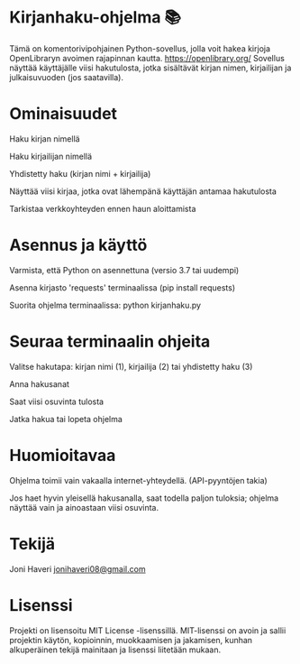 # Kirjanhaku-ohjelma 📚
Tämä on komentorivipohjainen Python-sovellus, jolla voit hakea kirjoja OpenLibraryn avoimen rajapinnan kautta. https://openlibrary.org/ 
Sovellus näyttää käyttäjälle viisi hakutulosta, jotka sisältävät kirjan nimen, kirjailijan ja julkaisuvuoden (jos saatavilla).

# Ominaisuudet
Haku kirjan nimellä

Haku kirjailijan nimellä

Yhdistetty haku (kirjan nimi + kirjailija)

Näyttää viisi kirjaa, jotka ovat lähempänä käyttäjän antamaa hakutulosta

Tarkistaa verkkoyhteyden ennen haun aloittamista

# Asennus ja käyttö
Varmista, että Python on asennettuna (versio 3.7 tai uudempi)

Asenna kirjasto 'requests' terminaalissa (pip install requests)

Suorita ohjelma terminaalissa: python kirjanhaku.py

# Seuraa terminaalin ohjeita
Valitse hakutapa: kirjan nimi (1), kirjailija (2) tai yhdistetty haku (3)

Anna hakusanat

Saat viisi osuvinta tulosta

Jatka hakua tai lopeta ohjelma

# Huomioitavaa
Ohjelma toimii vain vakaalla internet-yhteydellä. (API-pyyntöjen takia)

Jos haet hyvin yleisellä hakusanalla, saat todella paljon tuloksia; ohjelma näyttää vain ja ainoastaan viisi osuvinta.

# Tekijä
Joni Haveri
jonihaveri08@gmail.com

# Lisenssi
Projekti on lisensoitu MIT License -lisenssillä. MIT-lisenssi on avoin ja sallii projektin käytön, kopioinnin, muokkaamisen ja jakamisen, kunhan alkuperäinen tekijä mainitaan ja lisenssi liitetään mukaan.
